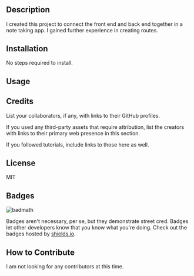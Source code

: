 # <Note-Taker>

## Description

I created this project to connect the front end and back end together in a note taking app. I gained further experience in creating routes.


## Installation

No steps required to install.

## Usage


## Credits

List your collaborators, if any, with links to their GitHub profiles.

If you used any third-party assets that require attribution, list the creators with links to their primary web presence in this section.

If you followed tutorials, include links to those here as well.

## License

MIT

## Badges

![badmath](https://img.shields.io/github/languages/top/lernantino/badmath)

Badges aren't necessary, per se, but they demonstrate street cred. Badges let other developers know that you know what you're doing. Check out the badges hosted by [shields.io](https://shields.io/). 


## How to Contribute

I am not looking for any contributors at this time.
